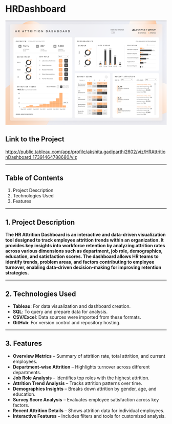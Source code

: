 # HRDashboard
![HR Attrition Dashboard](https://github.com/akshitagadiparthi/HRDashboard/blob/main/Screen%20Shot%202025-02-09%20at%207.16.53%20pm.png?raw=true)





## **Link to the Project**
https://public.tableau.com/app/profile/akshita.gadiparthi2602/viz/HRAttritionDashboard_17391464788680/viz

---

## **Table of Contents**
1. Project Description
2. Technologies Used
3. Features 

---

## **1. Project Description**

**The **HR Attrition Dashboard** is an interactive and data-driven visualization tool designed to track employee attrition trends within an organization. It provides key insights into workforce retention by analyzing attrition rates across various dimensions such as department, job role, demographics, education, and satisfaction scores. The dashboard allows HR teams to identify trends, problem areas, and factors contributing to employee turnover, enabling data-driven decision-making for improving retention strategies.**

---

## **2. Technologies Used**
- **Tableau**: For data visualization and dashboard creation.
- **SQL**: To query and prepare data for analysis.
- **CSV/Excel**: Data sources were imported from these formats.
- **GitHub**: For version control and repository hosting.

---

## **3. Features**
- **Overview Metrics** – Summary of attrition rate, total attrition, and current employees.
- **Department-wise Attrition** – Highlights turnover across different departments.
- **Job Role Analysis** – Identifies top roles with the highest attrition.
- **Attrition Trend Analysis** – Tracks attrition patterns over time.
- **Demographics Insights** – Breaks down attrition by gender, age, and education.
- **Survey Score Analysis** – Evaluates employee satisfaction across key factors.
- **Recent Attrition Details** – Shows attrition data for individual employees.
- **Interactive Features** – Includes filters and tools for customized analysis.

